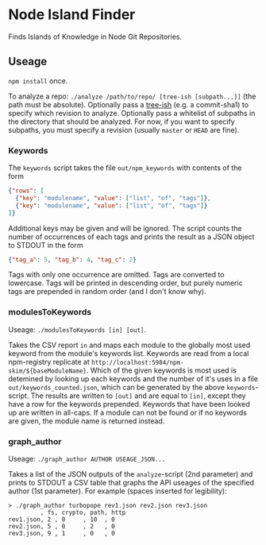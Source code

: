# Node Island Finder

Finds Islands of Knowledge in Node Git Repositories.

## Useage

`npm install` once.

To analyze a repo: `./analyze /path/to/repo/ [tree-ish [subpath...]]` (the path must be absolute). Optionally pass a [tree-ish](http://stackoverflow.com/a/18605496) (e.g. a commit-sha1) to specify which revision to analyze. Optionally pass a whitelist of subpaths in the directory that should be analyzed. For now, if you want to specify subpaths, you must specify a revision (usually `master` or `HEAD` are fine).


### Keywords

The `keywords` script takes the file `out/npm_keywords` with contents of the form

```JSON
{"rows": [
  {"key": "modulename", "value": ["list", "of", "tags"]},
  {"key": "modulename", "value": ["list", "of", "tags"]}
]}
```

Additional keys may be given and will be ignored. The script counts the number of occurrences of each tags and prints the result as a JSON object to STDOUT in the form

```JSON
{"tag_a": 5, "tag_b": 4, "tag_c": 2}
```

Tags with only one occurrence are omitted. Tags are converted to lowercase. Tags will be printed in descending order, but purely numeric tags are prepended in random order (and I don't know why).


### modulesToKeywords

Useage: `./modulesToKeywords [in] [out]`.

Takes the CSV report `in` and maps each module to the globally most used keyword from the module's keywords list. Keywords are read from a local npm-registry replicate at `http://localhost:5984/npm-skim/${baseModuleName}`. Which of the given keywords is most used is detemined by looking up each keywords and the number of it's uses in a file `out/keywords_counted.json`, which can be generated by the above `keywords`-script. The results are written to `[out]` and are equal to `[in]`, except they have a row for the keywords prepended. Keywords that have been looked up are written in all-caps. If a module can not be found or if no keywords are given, the module name is returned instead.


### graph_author

Useage: `./graph_author AUTHOR USEAGE_JSON...`

Takes a list of the JSON outputs of the `analyze`-script (2nd parameter) and prints to STDOUT a CSV table that graphs the API useages of the specified author (1st parameter). For example (spaces inserted for legibility):

```
> ./graph_author turbopope rev1.json rev2.json rev3.json
         , fs, crypto, path, http
rev1.json, 2 , 0     , 10  , 0
rev2.json, 5 , 0     , 2   , 0
rev3.json, 9 , 1     , 0   , 0
```
